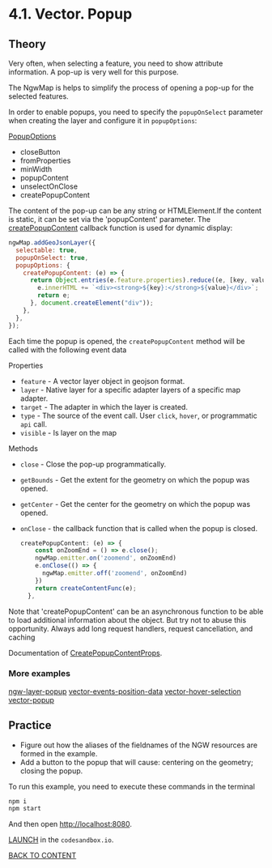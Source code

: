 # 4.1. Vector. Popup

## Theory

Very often, when selecting a feature, you need to show attribute information. A pop-up is very well for this purpose.

The NgwMap is helps to simplify the process of opening a pop-up for the selected features.

In order to enable popups, you need to specify the `popupOnSelect` parameter when creating the layer and configure it in `popupOptions`:

[PopupOptions](https://code-api.nextgis.com/interfaces/ngw_map.PopupOptions.html)

- closeButton
- fromProperties
- minWidth
- popupContent
- unselectOnClose
- createPopupContent

The content of the pop-up can be any string or HTMLElement.If the content is static, it can be set via the 'popupContent' parameter. The [createPopupContent](https://code-api.nextgis.com/interfaces/ngw_map.PopupOptions.html#createPopupContent) callback function is used for dynamic display:

```javascript
ngwMap.addGeoJsonLayer({
  selectable: true,
  popupOnSelect: true,
  popupOptions: {
    createPopupContent: (e) => {
      return Object.entries(e.feature.properties).reduce((e, [key, value]) => {
        e.innerHTML += `<div><strong>${key}:</strong>${value}</div>`;
        return e;
      }, document.createElement("div"));
    },
  },
});
```

Each time the popup is opened, the `createPopupContent` method will be called with the following event data

Properties

- `feature` - A vector layer object in geojson format.
- `layer` - Native layer for a specific adapter layers of a specific map adapter.
- `target` - The adapter in which the layer is created.
- `type` - The source of the event call. User `click`, `hover`, or programmatic `api` call.
- `visible` - Is layer on the map

Methods

- `close` - Close the pop-up programmatically.
- `getBounds` - Get the extent for the geometry on which the popup was opened.
- `getCenter` - Get the center for the geometry on which the popup was opened.
- `onClose` - the callback function that is called when the popup is closed.

  ```javascript
  createPopupContent: (e) => {
      const onZoomEnd = () => e.close();
      ngwMap.emitter.on('zoomend', onZoomEnd)
      e.onClose(() => {
        ngwMap.emitter.off('zoomend', onZoomEnd)
      })
      return createContentFunc(e);
    },
  ```

Note that 'createPopupContent' can be an asynchronous function to be able to load additional information about the object. But try not to abuse this opportunity. Always add long request handlers, request cancellation, and caching

Documentation of [CreatePopupContentProps](https://code-api.nextgis.com/interfaces/ngw_map.CreatePopupContentProps.html).

### More examples

[ngw-layer-popup](https://code.nextgis.com/demo-examples-ngw-layer-popup)
[vector-events-position-data](https://code.nextgis.com/demo-examples-vector-events-position-data)
[vector-hover-selection](https://code.nextgis.com/demo-examples-vector-hover-selection)
[vector-popup](https://code.nextgis.com/demo-examples-vector-popup)

## Practice

- Figure out how the aliases of the fieldnames of the NGW resources are formed in the example.
- Add a button to the popup that will cause: centering on the geometry; closing the popup.

To run this example, you need to execute these commands in the terminal

```bash
npm i
npm start
```

And then open [http://localhost:8080](http://localhost:8080).

[LAUNCH](https://githubbox.com/nextgis/ngf-tutorial/tree/master/tutorials/5_3_vector_popup) in the `codesandbox.io`.

[BACK TO CONTENT](../../README.md)
